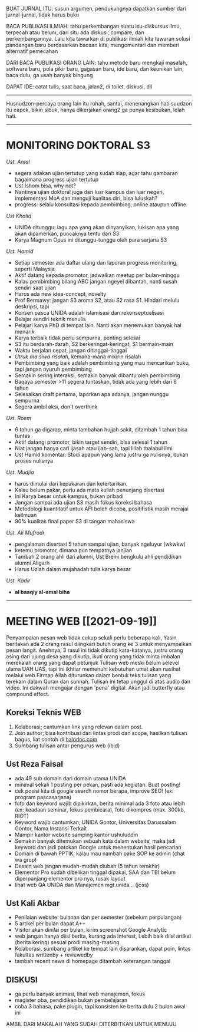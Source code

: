 BUAT JURNAL ITU: susun argumen, pendukungnya dapatkan sumber dari jurnal-jurnal, tidak harus buku

BACA PUBLIKASI ILMIAH: tahu perkembangan suatu isu-diskursus ilmu, terpecah atau belum, dari situ ada diskusi, compare, dan perkembangannya. Lalu kita tawarkan di publikasi ilmiah kita tawaran solusi pandangan baru berdasarkan bacaan kita, mengomentari dan memberi alternatif pemecahan

DARI BACA PUBLIKASI ORANG LAIN: tahu metode baru mengkaji masalah, software baru, pola pikir baru, gagasan baru, ide baru, dan keunikan lain, baca dulu, ga usah banyak bingung

DAPAT IDE: catat tulis, saat baca, jalan2, di toilet, diskusi, dll

---

Husnudzon-percaya orang lain itu rohah, santai, menenangkan hati
suudzon itu capek, bikin sibuk, hanya dikerjakan orang2 ga punya kesibukan, lelah hati.  

---
# MONITORING DOKTORAL S3

*Ust. Amal*
+ segera adakan ujian tertutup yang sudah siap, agar tahu gambaran bagaimana progress ujian tertutup 
+ Ust Ishom bisa, why not?
+ Nantinya ujian doktoral juga dari luar kampus dan luar negeri, implementasi MoA dan menguji kualitas diri, bisa luluskah?
+ progress: selalu konsultasi kepada pembimbing, online ataupun offline

*Ust Khalid*
+ UNIDA ditunggu: lagu apa yang akan dinyanyikan, lukisan apa yang akan dipamerkan, puncaknya tentu dari S3
+ Karya Magnum Opus ini ditunggu-tunggu oleh para sarjana S3

*Ust. Hamid*
+ Setiap semester ada daftar ulang dan laporan progress monitoring, seperti Malaysia
+ Aktif datang kepada promotor, jadwalkan meetup per bulan-minggu
+ Kalau pembimbing bilang ABC jangan ngeyel dibantah, nanti susah sendiri saat ujian 
+ Harus ada new idea-concept, novelty
+ Prof Bermawy: jangan S3 aroma S2, atau S2 rasa S1. Hindari melulu deskripsi, tapi 
+ Konsen pasca UNIDA adalah islamisasi dan rekonseptualisasi
+ Belajar sendiri teknik menulis
+ Pelajari karya PhD di tempat lain. Nanti akan menemukan banyak hal menarik
+ Karya terbaik tidak perlu sempurna, penting selesai
+ S3 itu berdarah-darah, S2 berkeringat-keringat, S1 bermain-main
+ Waktu berjalan cepat, jangan ditinggal-tinggal
+ *Utruk ma siwa risalah*, kemana-mana mikirin risalah
+ Pembimbing yang baik adalah pembimbing yang mau mencarikan buku, tapi jangan nyuruh pembimbing
+ Semakin sering interaksi, semakin banyak dibantu oleh pembimbing
+ Baqaya semester >11  segera tuntaskan, tidak ada yang lebih dari 6 tahun
+ Selesaikan draft pertama, laporkan apa adanya, jangan nunggu sempurna
+ Segera ambil aksi, don't overthink

*Ust. Roem*
+ 6 tahun ga digarap, minta tambahan hujjah sakit, ditambah 1 tahun bisa tuntas
+ Aktif datangi promotor, bikin target sendiri, bisa selesai 1 tahun
+ Niat jangan hanya cari ijasah atau ijab-sah, tapi lillah thalabul ilmi
+ Ust Hamid komentar: Studi apapun yang lama justru ga nulisnya, bukan proses nulisnya

*Ust. Mudjia*
- harus dimulai dari kepakaran dan ketertarikan.
- Kalau belum pakar, perlu ada mata kuliah penunjang disertasi
-  Ini Karya besar untuk kampus, bukan pribadi
- Jangan sampai ada ujian S3 masih fokus koreksi bahasa
- Metodologi kuantitatif untuk AFI boleh dicoba, positifistik masih merajai keilmuan
- 90% kualitas final paper S3 di tangan mahasiswa

*Ust. Ali Mufrodi*
- pengalaman disertasi 5 tahun sampai ujian, banyak ngeluyur (wkwkw)
- ketemu promotor, dimana pun tempatnya janjian
- Tambah 2 orang ahli dari alumni, Ust Breini bengkulu ahli pendidikan alumni Aligarh
- Harus Uzlah dalam mujahadah tulis karya besar

*Ust. Kadir*
- **al baaqiy al-amal biha**

---

# MEETING WEB [[2021-09-19]]

Penyampaian pesan web tidak cukup sekali perlu beberapa kali, Yasin beritakan ada 2 orang rasul diingkari butuh orang ke 3 untuk menyampaikan pesan langit.
Anehnya, 3 rasul ini tidak dikutip kata-katanya, justru orang asing dari ujung desa yang dikutip, ikuti orang yang tidak minta imbalan merekalah orang yang dapat petunjuk
Tulisan web meski belum selevel ulama UAH UAS, tapi ini ikhtiar memenuhi kebutuhan umat akan nasihat melalui web
Firman Allah diturunkan dalam bentuk teks tulisan yang terekam dalam Quran dan sunnah. Tulisan ini tetap unggul di atas audio dan video. 
Ini dakwah mengajar dengan 'pena' digital. Akan jadi butterfly atau compound effect.

## Koreksi Teknis WEB
1. Kolaborasi; cantumkan link yang relevan dalam post.
2. Join author; bisa kontribusi dari lintas prodi dan scope, hasilkan tulisan bagus, liat contoh di [halodoc.com](http://halodoc.com)
3. Sumbang tulisan antar pengurus web (ibid)

## Ust Reza Faisal
+ ada 49 sub domain dari domain utama UNIDA
+ minimal sekali 1 posting per pekan, pasti ada kegiatan. Buat posting!
+ cek posisi kita di google search nomor berapa, improve SEO! (ex: program pascasarjana)
+ foto dan keyword wajib dipikirkan, berita minimal ada 3 foto atau lebih (ex: keadaan seminar, fokus pembicara), foto dikompres (max. 300kb, RIOT)
+ Keyword wajib cantumkan, UNIDA Gontor, Universitas Darussalam Gontor, Nama Instansi Terkait
+ Mampir kantor website samping kantor ushuluddin
+ Semakin banyak ditemukan sebuah kata dalam website, maka jadi keyword dan jadi patokan Google untuk menentukan hasil pencarian
+ Domain di bawah PPTIK, kalau mau nambah pake SOP ke admin (chat wa grup)
+ Desain web jangan mudah-mudah diubah (5 tahun terakhir)
+ Elementor Pro sudah dibelikan tinggal dipakai, SAA dan TBI belum diperpanjang elementor pro nya, rusak layout
+ lihat web QA UNIDA dan Manajemen mgt.unida... (joss)

## Ust Kali Akbar
+ Penilaian website: bulanan dan per semester (sebelum perpulangan)
+ 5 artikel per bulan dapat A++
+ Visitor akan dinilai per bulan, kirim screenshot Google Analytic
+ web jangan hanya diisi berita, kurang ada interest, Lebih baik diisi artikel (berita kering) sesuai prodi masing-masing
+ Kolaborasi, sumbang artikel ke tempat lain disarankan, dapat poin, lintas fakultas writtenby + reviewedby
+ tambah recent news di homepage ditambah keterangan tanggal

## DISKUSI
- ga perlu banyak animasi, lihat web manajemen, fokus 
- magister pba, pendidikan bukan pembelajaran
- coba 3 bahasa, pake plugin, tapi konsisten ke berita dulu 2 bulan awal ini

AMBIL DARI MAKALAH YANG SUDAH DITERBITKAN UNTUK MENUJU


